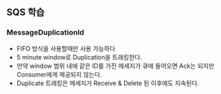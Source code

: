 ## SQS 학습

### MessageDuplicationId
- FIFO 방식을 사용할때만 사용 가능하다
- 5 minute window로 Duplication을 트래킹한다.
- 만약 window 범위 내에 같은 ID를 가진 메세지가 큐에 들어오면 Ack는 되지만 Consumer에게 제공되지 않는다.
- Duplicate 트래킹은 메세지가 Receive & Delete 된 이후에도 지속된다.